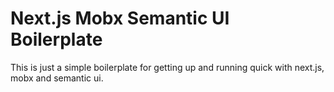 # Next.js Mobx Semantic UI Boilerplate

This is just a simple boilerplate for getting up and running quick with next.js,
mobx and semantic ui.

